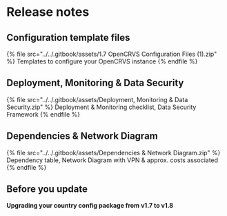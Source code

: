 # Release notes

## Configuration template files

{% file src="../../.gitbook/assets/1.7 OpenCRVS Configuration Files (1).zip" %}
Templates to configure your OpenCRVS instance
{% endfile %}

## Deployment, Monitoring & Data Security

{% file src="../../.gitbook/assets/Deployment, Monitoring & Data Security.zip" %}
Deployment & Monitoring checklist, Data Security Framework
{% endfile %}

## Dependencies & Network Diagram

{% file src="../../.gitbook/assets/Dependencies & Network Diagram.zip" %}
Dependency table, Network Diagram with VPN & approx. costs associated
{% endfile %}

## Before you update

**Upgrading your country config package from v1.7 to v1.8**
